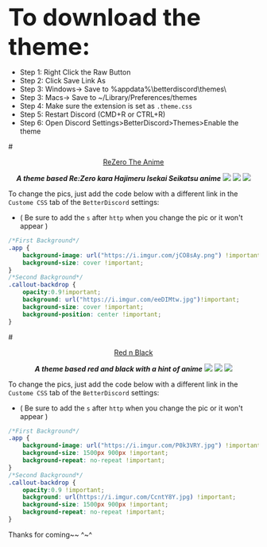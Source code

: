 <font size="25"><b>To download the theme:</b></font>
+ Step 1: Right Click the Raw Button
+ Step 2: Click Save Link As 
+ Step 3: Windows-> Save to %appdata%\betterdiscord\themes\ 
+ Step 3: Macs-> Save to ~/Library/Preferences/themes 
+ Step 4: Make sure the extension is set as `.theme.css`
+ Step 5: Restart Discord (CMD+R or CTRL+R)
+ Step 6: Open Discord Settings>BetterDiscord>Themes>Enable the theme

#<DIV ALIGN=CENTER><a href="https://github.com/CurimuChizu/ReZero-The-Anime/blob/master/ReZero.theme.css">ReZero The Anime</a></div>
<DIV ALIGN=CENTER><b><i>A theme based Re:Zero kara Hajimeru Isekai Seikatsu anime</i></b>
<img src="http://i.imgur.com/rthaufN.jpg"/>
<img src="http://i.imgur.com/QhU9gvh.jpg"/>
<img src="http://i.imgur.com/ng5Kmpt.gif"/></div>

To change the pics, just add the code below with a different link in the `Custome CSS` tab of the `BetterDiscord` settings:
+ ( Be sure to add the `s` after `http` when you change the pic or it won't appear )
```css
/*First Background*/
.app {
    background-image: url("https://i.imgur.com/jCO8sAy.png") !important;
    background-size: cover !important;
}
/*Second Background*/
.callout-backdrop {
    opacity:0.9!important;
    background: url("https://i.imgur.com/eeDIMtw.jpg")!important;
    background-size: cover !important;
    background-position: center !important;
}
```
#<DIV ALIGN=CENTER><a href="http://github.com/CurimuChizu/Red-n-Black/blob/master/Red%20n%20Black.theme.css">Red n Black</a></div>
<DIV ALIGN=CENTER><b><i>A theme based red and black with a hint of anime</i></b>
<img src="http://i.imgur.com/v7T0Tqk.jpg"/>
<img src="http://i.imgur.com/RP0apJN.jpg"/>
<img src="http://i.imgur.com/w1p4aNN.gif"/></div>

To change the pics, just add the code below with a different link in the `Custome CSS` tab of the `BetterDiscord` settings:
+ ( Be sure to add the `s` after `http` when you change the pic or it won't appear )
```css
/*First Background*/
.app {
    background-image: url("https://i.imgur.com/P0k3VRY.jpg") !important;
    background-size: 1500px 900px !important;
    background-repeat: no-repeat !important;
}
/*Second Background*/
.callout-backdrop {
    opacity:0.9 !important;
    background: url(https://i.imgur.com/CcntY8Y.jpg) !important;
    background-size: 1500px 900px !important;
    background-repeat: no-repeat !important;
}
```
Thanks for coming~~ ^~^
